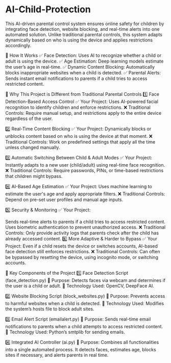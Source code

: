 # AI-Child-Protection
This AI-driven parental control system ensures online safety for children by integrating face detection, website blocking, and real-time alerts into one automated solution. Unlike traditional parental controls, this system adapts dynamically based on who is using the device and applies restrictions accordingly.

🚀 How It Works
✅ Face Detection: Uses AI to recognize whether a child or adult is using the device.
✅ Age Estimation: Deep learning models estimate the user’s age in real-time.
✅ Dynamic Content Blocking: Automatically blocks inappropriate websites when a child is detected.
✅ Parental Alerts: Sends instant email notifications to parents if a child tries to access restricted content.

🔹 Why This Project is Different from Traditional Parental Controls
1️⃣ Face Detection-Based Access Control
✅ Your Project: Uses AI-powered facial recognition to identify children and enforce restrictions.
❌ Traditional Controls: Require manual setup, and restrictions apply to the entire device regardless of the user.

2️⃣ Real-Time Content Blocking
✅ Your Project: Dynamically blocks or unblocks content based on who is using the device at that moment.
❌ Traditional Controls: Work on predefined settings that apply all the time unless changed manually.

3️⃣ Automatic Switching Between Child & Adult Modes
✅ Your Project: Instantly adapts to a new user (child/adult) using real-time face recognition.
❌ Traditional Controls: Require passwords, PINs, or time-based restrictions that children might bypass.

4️⃣ AI-Based Age Estimation
✅ Your Project: Uses machine learning to estimate the user's age and apply appropriate filters.
❌ Traditional Controls: Depend on pre-set user profiles and manual age inputs.

5️⃣ Security & Monitoring
✅ Your Project:

Sends real-time alerts to parents if a child tries to access restricted content.
Uses biometric authentication to prevent unauthorized access.
❌ Traditional Controls:
Only provide activity logs that parents check after the child has already accessed content.
6️⃣ More Adaptive & Harder to Bypass
✅ Your Project: Even if a child resets the device or switches accounts, AI-based face detection still enforces restrictions.
❌ Traditional Controls: Can often be bypassed by resetting the device, using incognito mode, or switching accounts.

🔹 Key Components of the Project
1️⃣ Face Detection Script (face_detection.py)
📌 Purpose: Detects faces via webcam and determines if the user is a child or adult.
📌 Technology Used: OpenCV, DeepFace AI.

2️⃣ Website Blocking Script (block_websites.py)
📌 Purpose: Prevents access to harmful websites when a child is detected.
📌 Technology Used: Modifies the system’s hosts file to block adult sites.

3️⃣ Email Alert Script (emailalert.py)
📌 Purpose: Sends real-time email notifications to parents when a child attempts to access restricted content.
📌 Technology Used: Python’s smtplib for sending emails.

4️⃣ Integrated AI Controller (ai.py)
📌 Purpose: Combines all functionalities into a single automated process. It detects faces, estimates age, blocks sites if necessary, and alerts parents in real time.
